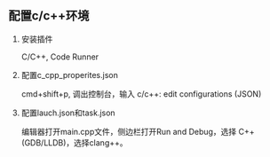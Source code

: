 ## 配置c/c++环境

1. 安装插件

    C/C++, Code Runner

2. 配置c_cpp_properites.json

    cmd+shift+p, 调出控制台，输入 c/c++: edit configurations (JSON)

3. 配置lauch.json和task.json

    编辑器打开main.cpp文件，侧边栏打开Run and Debug，选择 C++(GDB/LLDB)，选择clang++。